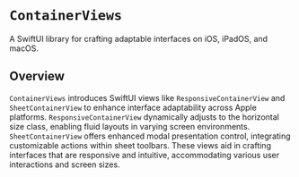# ``ContainerViews``

A SwiftUI library for crafting adaptable interfaces on iOS, iPadOS, and macOS.

## Overview

``ContainerViews`` introduces SwiftUI views like ``ResponsiveContainerView`` and ``SheetContainerView`` to enhance interface adaptability across Apple platforms. ``ResponsiveContainerView`` dynamically adjusts to the horizontal size class, enabling fluid layouts in varying screen environments. ``SheetContainerView`` offers enhanced modal presentation control, integrating customizable actions within sheet toolbars. These views aid in crafting interfaces that are responsive and intuitive, accommodating various user interactions and screen sizes.

